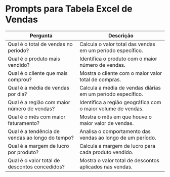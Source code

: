 # Prompts para Tabela Excel de Vendas

| Pergunta | Descrição |
|----------|-----------|
| Qual é o total de vendas no período? | Calcula o valor total das vendas em um período específico. |
| Qual é o produto mais vendido? | Identifica o produto com o maior número de vendas. |
| Qual é o cliente que mais comprou? | Mostra o cliente com o maior valor total de compras. |
| Qual é a média de vendas por dia? | Calcula a média de vendas diárias em um período específico. |
| Qual é a região com maior número de vendas? | Identifica a região geográfica com o maior volume de vendas. |
| Qual é o mês com maior faturamento? | Mostra o mês em que houve o maior valor de vendas. |
| Qual é a tendência de vendas ao longo do tempo? | Analisa o comportamento das vendas ao longo de um período. |
| Qual é a margem de lucro por produto? | Calcula a margem de lucro para cada produto vendido. |
| Qual é o valor total de descontos concedidos? | Mostra o valor total de descontos aplicados nas vendas. |
